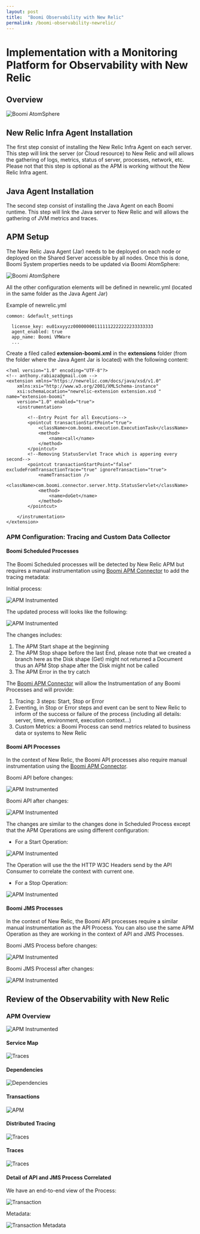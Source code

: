 ```yaml
---
layout: post
title:  "Boomi Observability with New Relic"
permalink: /boomi-observability-newrelic/
---
```

Implementation with a Monitoring Platform for Observability with New Relic
===========================================================

## Overview

![Boomi AtomSphere](/assets/boomi-observability-newrelic/newrelic.png)

## New Relic Infra Agent Installation

The first step consist of installing the New Relic Infra Agent on each server. This step will link the server (or Cloud resource) to New Relic and will allows the gathering of logs, metrics, status of server, processes, network, etc. Please not that this step is optional as the APM is working without the New Relic Infra agent.

## Java Agent Installation

The second step consist of installing the  Java Agent on each Boomi runtime. This step will link the Java server to New Relic and will allows the gathering of JVM metrics and traces.

## APM Setup

The New Relic Java Agent (Jar) needs to be deployed on each node or deployed on the Shared Server accessible by all nodes. Once this is done, Boomi System properties needs to be updated via Boomi AtomSphere:  

![Boomi AtomSphere](/assets/boomi-observability-newrelic/boomi-config-newrelic.png)

All the other configuration elements will be defined in newrelic.yml (located in the same folder as the Java Agent Jar)

Example of newrelic.yml
```
common: &default_settings

  license_key: eu01xxyyzz000000001111112222222233333333
  agent_enabled: true
  app_name: Boomi VMWare
  ...
```

Create a filed called **extension-boomi.xml** in the **extensions** folder (from the folder where the Java Agent Jar is located) with the following content:

```
<?xml version="1.0" encoding="UTF-8"?>
<!-- anthony.rabiaza@gmail.com -->
<extension xmlns="https://newrelic.com/docs/java/xsd/v1.0"
	xmlns:xsi="http://www.w3.org/2001/XMLSchema-instance"
	xsi:schemaLocation="newrelic-extension extension.xsd " name="extension-boomi"
	version="1.0" enabled="true">
	<instrumentation>

		<!--Entry Point for all Executions-->
		<pointcut transactionStartPoint="true">
			<className>com.boomi.execution.ExecutionTask</className>
			<method>
				<name>call</name>
			</method>
		</pointcut>
		<!--Removing StatusServlet Trace which is appering every second-->
		<pointcut transactionStartPoint="false" excludeFromTransactionTrace="true" ignoreTransaction="true">
			<nameTransaction />
			<className>com.boomi.connector.server.http.StatusServlet</className>
			<method>
				<name>doGet</name>
			</method>
		</pointcut>

	</instrumentation>
</extension>

```

### APM Configuration: Tracing and Custom Data Collector

#### Boomi Scheduled Processes

The Boomi Scheduled processes will be detected by New Relic APM but requires a manual instrumentation using [Boomi APM Connector](https://github.com/anthonyrabiaza/boomiapm) to add the tracing metadata:  

Initial process:

![APM Instrumented](/assets/boomi-observability-newrelic/boomi-process-1.png)  

The updated process will looks like the following:  

![APM Instrumented](/assets/boomi-observability-newrelic/boomi-process-1-apm.png)  

The changes includes:

1.  The APM Start shape at the beginning
2.  The APM Stop shape before the last End, please note that we created a branch here as the Disk shape (Get) might not returned a Document thus an APM Stop shape after the Disk might not be called
3.  The APM Error in the try catch

The [Boomi APM Connector](https://github.com/anthonyrabiaza/boomiapm) will allow the Instrumentation of any Boomi Processes and will provide:

1.  Tracing: 3 steps: Start, Stop or Error
2.  Eventing, in Stop or Error steps and event can be sent to New Relic to inform of the success or failure of the process (including all details: server, time, environment, execution context...)
3.  Custom Metrics: a Boomi Process can send metrics related to business data or systems to New Relic

#### Boomi API Processes

In the context of New Relic, the Boomi API processes also require manual instrumentation using the [Boomi APM Connector](https://github.com/anthonyrabiaza/boomiapm). 

Boomi API before changes:

![APM Instrumented](/assets/boomi-observability-newrelic/boomi-process-2.png)  

Boomi API after changes:

![APM Instrumented](/assets/boomi-observability-newrelic/boomi-process-2-apm.png)  

The changes are similar to the changes done in Scheduled Process except that the APM Operations are using different configuration:

- For a Start Operation: 

![APM Instrumented](/assets/boomi-observability-newrelic/boomi-op-start.png)  

The Operation will use the the HTTP W3C Headers send by the API Consumer to correlate the context with current one.

- For a Stop Operation:

![APM Instrumented](/assets/boomi-observability-newrelic/boomi-op-stop.png)

#### Boomi JMS Processes

In the context of New Relic, the Boomi API processes require a similar manual instrumentation as the API Process. You can also use the same APM Operation as they are working in the context of API and JMS Processes.

Boomi JMS Process before changes:

![APM Instrumented](/assets/boomi-observability-newrelic/boomi-process-3.png)  

Boomi JMS ProcessI after changes:

![APM Instrumented](/assets/boomi-observability-newrelic/boomi-process-3-apm.png)  

## Review of the Observability with New Relic

### APM Overview

![APM Instrumented](/assets/boomi-observability-newrelic/overview.png)  

#### Service Map

![Traces](/assets/boomi-observability-newrelic/service-map.png)

#### Dependencies

![Dependencies](/assets/boomi-observability-newrelic/dependencies.png)

#### Transactions

![APM](/assets/boomi-observability-newrelic/transactions.png)

#### Distributed Tracing

![Traces](/assets/boomi-observability-newrelic/distributed-tracing-overview.png)

#### Traces

![Traces](/assets/boomi-observability-newrelic/traces.png)

#### Detail of API and JMS Process Correlated
We have an end-to-end view of the Process:

![Transaction](/assets/boomi-observability-newrelic/apm-transaction-details.png)

Metadata:

![Transaction Metadata](/assets/boomi-observability-newrelic/apm-transaction-metadata.png)